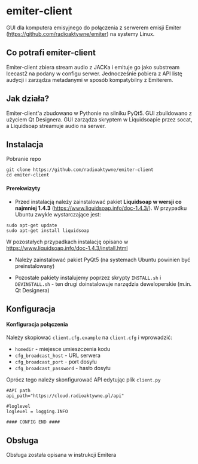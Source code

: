 # emiter-client

GUI dla komputera emisyjnego do połączenia z serwerem emisji Emiter (https://github.com/radioaktywne/emiter) na systemy Linux.

## Co potrafi emiter-client

Emiter-client zbiera stream audio z JACKa i emituje go jako substream Icecast2 na podany w configu serwer. 
Jednocześnie pobiera z API listę audycji i zarządza metadanymi w sposób kompatybilny z Emiterem.

## Jak działa?

Emiter-client'a zbudowano w Pythonie na silniku PyQt5. GUI zbuildowano z użyciem Qt Designera. 
GUI zarządza skryptem w Liquidsoapie przez socat, a Liquidsoap streamuje audio na serwer.

## Instalacja

Pobranie repo

```
git clone https://github.com/radioaktywne/emiter-client
cd emiter-client
```

#### Prerekwizyty

* Przed instalacją należy zainstalować pakiet **Liquidsoap w wersji co najmniej 1.4.3** (https://www.liquidsoap.info/doc-1.4.3/). W przypadku Ubuntu zwykle wystarczające jest:
```
sudo apt-get update
sudo apt-get install liquidsoap
```
W pozostałych przypadkach instalację opisano w https://www.liquidsoap.info/doc-1.4.3/install.html 

* Należy zainstalować pakiet PyQt5 (na systemach Ubuntu powinien być preinstalowany)

* Pozostałe pakiety instalujemy poprzez skrypty `INSTALL.sh` i `DEVINSTALL.sh` - ten drugi doinstalowuje narzędzia deweloperskie (m.in. Qt Designera)

## Konfiguracja

#### Konfiguracja połączenia
Należy skopiować `client.cfg.example` na `client.cfg` i wprowadzić:
* `homedir` - miejesce umieszczenia kodu
* `cfg_broadcast_host` - URL serwera
* `cfg_broadcast_port` - port dosyłu
* `cfg_broadcast_password` - hasło dosyłu

Oprócz tego należy skonfigurować API edytując plik `client.py`

```
#API path
api_path="https://cloud.radioaktywne.pl/api"

#loglevel
loglevel = logging.INFO

#### CONFIG END ####
```

## Obsługa

Obsługa została opisana w instrukcji Emitera 
